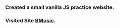 ### Created a small **vanilla JS** practice website.
### Visited Site **[BMusic](https://2laart.github.io/promosite-BMusic/)**.
